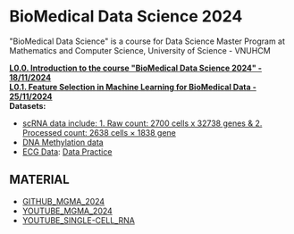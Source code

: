 # BioMedical Data Science 2024
"BioMedical Data Science" is a course for Data Science Master Program at Mathematics and Computer Science, University of Science - VNUHCM

[**L0.0. Introduction to the course "BioMedical Data Science 2024" - 18/11/2024**](https://github.com/luuloi/BioMedical_DataScience_2024/tree/main/Lecture_0) \
[**L0.1. Feature Selection in Machine Learning for BioMedical Data - 25/11/2024**](https://github.com/luuloi/BioMedical_DataScience_2024/tree/main/Lecture_0.1) \
**Datasets:**
- [scRNA data include: 1. Raw count: 2700 cells x 32738 genes & 2. Processed count: 2638 cells × 1838 gene](https://drive.google.com/drive/folders/1EuQehUysu9yb4ppVEyuk8RfO_VHGBGRF)
- [DNA Methylation data](https://github.com/luuloi/BioMedical_DataScience_2024/blob/main/Lecture_0/DNA_methylation.rar)
- [ECG Data](https://physionet.org/content/ptb-xl/1.0.1/): [Data Practice](https://drive.google.com/file/d/1TOXzRMsQYiMcGPICi1WJ6vppmQ5xamET/view?usp=sharing)

## MATERIAL
- [GITHUB_MGMA_2024](https://github.com/UeenHuynh/MGMA_2024)
- [YOUTUBE_MGMA_2024](https://www.youtube.com/playlist?list=PLXtgXP89Tyn-cldf3rwqsCh5nR031OD-s)
- [YOUTUBE_SINGLE-CELL_RNA](https://www.youtube.com/watch?v=pVyZvX8N5ww&list=PLXtgXP89Tyn_N5HAs-SWgbMKr_iOIhYrw&pp=iAQB)

